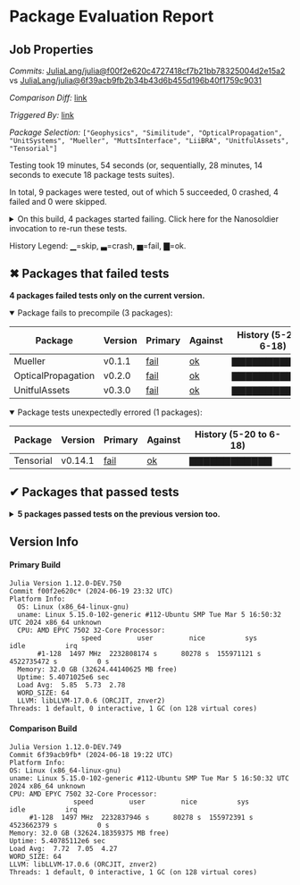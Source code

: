 # Package Evaluation Report

## Job Properties

*Commits:* [JuliaLang/julia@f00f2e620c4727418cf7b21bb78325004d2e15a2](https://github.com/JuliaLang/julia/commit/f00f2e620c4727418cf7b21bb78325004d2e15a2) vs [JuliaLang/julia@6f39acb9fb2b34b43d6b455d196b40f1759c9031](https://github.com/JuliaLang/julia/commit/6f39acb9fb2b34b43d6b455d196b40f1759c9031)

*Comparison Diff:* [link](https://github.com/JuliaLang/julia/compare/6f39acb9fb2b34b43d6b455d196b40f1759c9031...f00f2e620c4727418cf7b21bb78325004d2e15a2)

*Triggered By:* [link](https://github.com/JuliaLang/julia/pull/54773#issuecomment-2179565669)

*Package Selection:* `["Geophysics", "Similitude", "OpticalPropagation", "UnitSystems", "Mueller", "MuttsInterface", "LiiBRA", "UnitfulAssets", "Tensorial"]`

Testing took 19 minutes, 54 seconds (or, sequentially, 28 minutes, 14 seconds to execute 18 package tests suites).

In total, 9 packages were tested, out of which 5 succeeded, 0 crashed, 4 failed and 0 were skipped.


<details><summary>On this build, 4 packages started failing. Click here for the Nanosoldier invocation to re-run these tests.</summary>
<p>

```
@nanosoldier `runtests(["Mueller", "OpticalPropagation", "UnitfulAssets", "Tensorial"])`
```

</p>
</details>


History Legend: ▁=skip, ▃=crash, ▅=fail, ▇=ok.

## ✖ Packages that failed tests

**4 packages failed tests only on the current version.**

<details open><summary>Package fails to precompile (3 packages):</summary>
<p>


| Package | Version | Primary | Against | History (5-20 to 6-18) |
| ------- | ------- | ------- | ------- | ------- |
| Mueller | v0.1.1 | [fail](https://s3.amazonaws.com/julialang-reports/nanosoldier/pkgeval/by_hash/f00f2e6_vs_6f39acb/Mueller.primary.log) | [ok](https://s3.amazonaws.com/julialang-reports/nanosoldier/pkgeval/by_hash/f00f2e6_vs_6f39acb/Mueller.against.log) | <span class="history">▇▇▇▇▇▇▇▇▇▇▇▇</span> |
| OpticalPropagation | v0.2.0 | [fail](https://s3.amazonaws.com/julialang-reports/nanosoldier/pkgeval/by_hash/f00f2e6_vs_6f39acb/OpticalPropagation.primary.log) | [ok](https://s3.amazonaws.com/julialang-reports/nanosoldier/pkgeval/by_hash/f00f2e6_vs_6f39acb/OpticalPropagation.against.log) | <span class="history">▇▇▇▇▇▇▇▇▇▇▇▇</span> |
| UnitfulAssets | v0.3.0 | [fail](https://s3.amazonaws.com/julialang-reports/nanosoldier/pkgeval/by_hash/f00f2e6_vs_6f39acb/UnitfulAssets.primary.log) | [ok](https://s3.amazonaws.com/julialang-reports/nanosoldier/pkgeval/by_hash/f00f2e6_vs_6f39acb/UnitfulAssets.against.log) | <span class="history">▇▇▇▇▇▇▇▇▇▇▇▇</span> |

</p>
</details>

<details open><summary>Package tests unexpectedly errored (1 packages):</summary>
<p>


| Package | Version | Primary | Against | History (5-20 to 6-18) |
| ------- | ------- | ------- | ------- | ------- |
| Tensorial | v0.14.1 | [fail](https://s3.amazonaws.com/julialang-reports/nanosoldier/pkgeval/by_hash/f00f2e6_vs_6f39acb/Tensorial.primary.log) | [ok](https://s3.amazonaws.com/julialang-reports/nanosoldier/pkgeval/by_hash/f00f2e6_vs_6f39acb/Tensorial.against.log) | <span class="history">▇▇▇▇▇▇▇▇▇▇▇▇</span> |

</p>
</details>


## ✔ Packages that passed tests

<details><summary><strong>5 packages passed tests on the previous version too.</strong></summary>
<p>

| Package | History (5-20 to 6-18) |
| ------- | ------- |
| [UnitSystems v0.3.9](https://s3.amazonaws.com/julialang-reports/nanosoldier/pkgeval/by_hash/f00f2e6_vs_6f39acb/UnitSystems.primary.log) | <span class="history">▇▇▇▇▇▇▇▇▇▇▇▇</span> |
| [Similitude v0.2.8](https://s3.amazonaws.com/julialang-reports/nanosoldier/pkgeval/by_hash/f00f2e6_vs_6f39acb/Similitude.primary.log) | <span class="history">▇▇▇▇▇▇▇▇▇▇▇▇</span> |
| [Geophysics v0.3.8](https://s3.amazonaws.com/julialang-reports/nanosoldier/pkgeval/by_hash/f00f2e6_vs_6f39acb/Geophysics.primary.log) | <span class="history">▇▇▇▇▇▇▇▇▇▇▇▇</span> |
| [MuttsInterface v0.1.0](https://s3.amazonaws.com/julialang-reports/nanosoldier/pkgeval/by_hash/f00f2e6_vs_6f39acb/MuttsInterface.primary.log) | <span class="history">▇▇▇▇▇▇▇▇▇▇▇▇</span> |
| [LiiBRA v0.3.4](https://s3.amazonaws.com/julialang-reports/nanosoldier/pkgeval/by_hash/f00f2e6_vs_6f39acb/LiiBRA.primary.log) | <span class="history">▇▇▇▇▇▇▇▇▇▇▇▇</span> |

</p>
</details>


## Version Info

#### Primary Build

```
Julia Version 1.12.0-DEV.750
Commit f00f2e620c* (2024-06-19 23:32 UTC)
Platform Info:
  OS: Linux (x86_64-linux-gnu)
  uname: Linux 5.15.0-102-generic #112-Ubuntu SMP Tue Mar 5 16:50:32 UTC 2024 x86_64 unknown
  CPU: AMD EPYC 7502 32-Core Processor: 
                  speed         user         nice          sys         idle          irq
       #1-128  1497 MHz  2232808174 s      80278 s  155971121 s  4522735472 s          0 s
  Memory: 32.0 GB (32624.44140625 MB free)
  Uptime: 5.4071025e6 sec
  Load Avg:  5.85  5.73  2.78
  WORD_SIZE: 64
  LLVM: libLLVM-17.0.6 (ORCJIT, znver2)
Threads: 1 default, 0 interactive, 1 GC (on 128 virtual cores)

```

  #### Comparison Build

  ```
Julia Version 1.12.0-DEV.749
Commit 6f39acb9fb* (2024-06-18 19:22 UTC)
Platform Info:
  OS: Linux (x86_64-linux-gnu)
  uname: Linux 5.15.0-102-generic #112-Ubuntu SMP Tue Mar 5 16:50:32 UTC 2024 x86_64 unknown
  CPU: AMD EPYC 7502 32-Core Processor: 
                  speed         user         nice          sys         idle          irq
       #1-128  1497 MHz  2232837946 s      80278 s  155972391 s  4523662379 s          0 s
  Memory: 32.0 GB (32624.18359375 MB free)
  Uptime: 5.40785112e6 sec
  Load Avg:  7.72  7.05  4.27
  WORD_SIZE: 64
  LLVM: libLLVM-17.0.6 (ORCJIT, znver2)
Threads: 1 default, 0 interactive, 1 GC (on 128 virtual cores)

  ```
  <!-- Generated on 2024-06-19T20:19:44.657 -->
